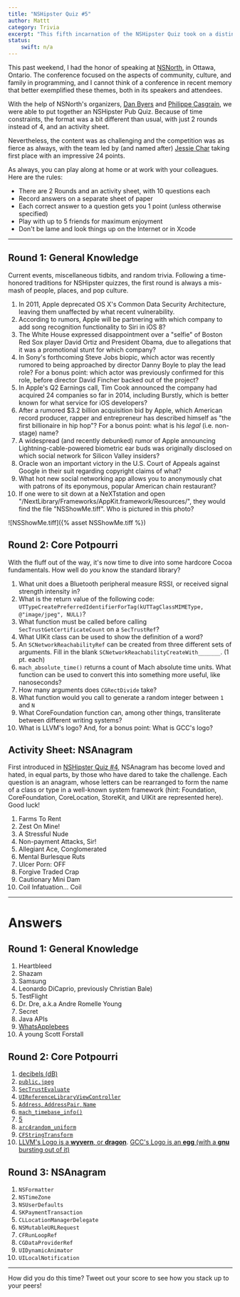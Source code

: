 ```yaml
---
title: "NSHipster Quiz #5"
author: Mattt
category: Trivia
excerpt: "This fifth incarnation of the NSHipster Quiz took on a distinct North-of-the-Border flavor, as part of the NSNorth conference in Ottawa, Ontario. Think you're up to the challenge, eh?"
status:
    swift: n/a
---
```


This past weekend, I had the honor of speaking at [NSNorth](http://nsnorth.ca/), in Ottawa, Ontario. The conference focused on the aspects of community, culture, and family in programming, and I cannot think of a conference in recent memory that better exemplified these themes, both in its speakers and attendees.

With the help of NSNorth's organizers, [Dan Byers](https://twitter.com/_danbyers) and [Philippe Casgrain](https://twitter.com/philippec), we were able to put together an NSHipster Pub Quiz. Because of time constraints, the format was a bit different than usual, with just 2 rounds instead of 4, and an activity sheet.

Nevertheless, the content was as challenging and the competition was as fierce as always, with the team led by (and named after) [Jessie Char](https://twitter.com/jessiechar) taking first place with an impressive 24 points.

As always, you can play along at home or at work with your colleagues. Here are the rules:

- There are 2 Rounds and an activity sheet, with 10 questions each
- Record answers on a separate sheet of paper
- Each correct answer to a question gets you 1 point (unless otherwise specified)
- Play with up to 5 friends for maximum enjoyment
- Don't be lame and look things up on the Internet or in Xcode

---

## Round 1: General Knowledge

Current events, miscellaneous tidbits, and random trivia. Following a time-honored traditions for NSHipster quizzes, the first round is always a mis-mash of people, places, and pop culture.

1.  In 2011, Apple deprecated OS X's Common Data Security Architecture, leaving them unaffected by what recent vulnerability.
2.  According to rumors, Apple will be partnering with which company to add song recognition functionality to Siri in iOS 8?
3.  The White House expressed disappointment over a "selfie" of Boston Red Sox player David Ortiz and President Obama, due to allegations that it was a promotional stunt for which company?
4.  In Sony's forthcoming Steve Jobs biopic, which actor was recently rumored to being approached by director Danny Boyle to play the lead role? For a bonus point: which actor was previously confirmed for this role, before director David Fincher backed out of the project?
5.  In Apple's Q2 Earnings call, Tim Cook announced the company had acquired 24 companies so far in 2014, including Burstly, which is better known for what service for iOS developers?
6.  After a rumored $3.2 billion acquisition bid by Apple, which American record producer, rapper and entrepreneur has described himself as "the first billionaire in hip hop"? For a bonus point: what is his _legal_ (i.e. non-stage) name?
7.  A widespread (and recently debunked) rumor of Apple announcing Lightning-cable-powered biometric ear buds was originally disclosed on which social network for Silicon Valley insiders?
8.  Oracle won an important victory in the U.S. Court of Appeals against Google in their suit regarding copyright claims of what?
9.  What hot new social networking app allows you to anonymously chat with patrons of its eponymous, popular American chain restaurant?
10. If one were to sit down at a NeXTstation and open "/NextLibrary/Frameworks/AppKit.framework/Resources/", they would find the file "NSShowMe.tiff". Who is pictured in this photo?

![NSShowMe.tiff]({% asset NSShowMe.tiff %})

## Round 2: Core Potpourri

With the fluff out of the way, it's now time to dive into some hardcore Cocoa fundamentals. How well do _you_ know the standard library?

1.  What unit does a Bluetooth peripheral measure RSSI, or received signal strength intensity in?
2.  What is the return value of the following code: `UTTypeCreatePreferredIdentifierForTag(kUTTagClassMIMEType, @"image/jpeg", NULL)`?
3.  What function must be called before calling `SecTrustGetCertificateCount` on a `SecTrustRef`?
4.  What UIKit class can be used to show the definition of a word?
5.  An `SCNetworkReachabilityRef` can be created from three different sets of arguments. Fill in the blank `SCNetworkReachabilityCreateWith_______`. (1 pt. each)
6.  `mach_absolute_time()` returns a count of Mach absolute time units. What function can be used to convert this into something more useful, like nanoseconds?
7.  How many arguments does `CGRectDivide` take?
8.  What function would you call to generate a random integer between `1` and `N`
9.  What CoreFoundation function can, among other things, transliterate between different writing systems?
10. What is LLVM's logo? And, for a bonus point: What is GCC's logo?

## Activity Sheet: NSAnagram

First introduced in [NSHipster Quiz #4](https://nshipster.com/nshipster-quiz-4/), NSAnagram has become loved and hated, in equal parts, by those who have dared to take the challenge. Each question is an anagram, whose letters can be rearranged to form the name of a class or type in a well-known system framework (hint: Foundation, CoreFoundation, CoreLocation, StoreKit, and UIKit are represented here). Good luck!

1.  Farms To Rent
2.  Zest On Mine!
3.  A Stressful Nude
4.  Non-payment Attacks, Sir!
5.  Allegiant Ace, Conglomerated
6.  Mental Burlesque Ruts
7.  Ulcer Porn: OFF
8.  Forgive Traded Crap
9.  Cautionary Mini Dam
10. Coil Infatuation... Coil

---

# Answers

## Round 1: General Knowledge

1.  Heartbleed
2.  Shazam
3.  Samsung
4.  Leonardo DiCaprio, previously Christian Bale)
5.  TestFlight
6.  Dr. Dre, a.k.a Andre Romelle Young
7.  Secret
8.  Java APIs
9.  [WhatsApplebees](http://whatsapplebees.com)
10. A young Scott Forstall

## Round 2: Core Potpourri

1.  [decibels (dB)](https://en.wikipedia.org/wiki/Received_signal_strength_indication)
2.  [`public.jpeg`](https://developer.apple.com/library/ios/documentation/miscellaneous/Reference/UTIRef/Articles/System-DeclaredUniformTypeIdentifiers.html)
3.  [`SecTrustEvaluate`](https://developer.apple.com/library/mac/documentation/security/Reference/certifkeytrustservices/Reference/reference.html)
4.  [`UIReferenceLibraryViewController`](https://nshipster.com/dictionary-services/)
5.  [`Address`, `AddressPair`, `Name`](https://developer.apple.com/library/mac/documentation/SystemConfiguration/Reference/SCNetworkReachabilityRef/Reference/reference.html)
6.  [`mach_timebase_info()`](https://developer.apple.com/library/ios/qa/qa1643/_index.html)
7.  [5](https://developer.apple.com/library/mac/documentation/graphicsimaging/reference/CGGeometry/Reference/reference.html#//apple_ref/c/func/CGRectDivide)
8.  [`arc4random_uniform`](https://developer.apple.com/library/mac/documentation/Darwin/Reference/Manpages/man3/arc4random_uniform.3.html)
9.  [`CFStringTransform`](https://developer.apple.com/library/mac/documentation/corefoundation/Reference/CFMutableStringRef/Reference/reference.html#//apple_ref/doc/uid/20001504-CH201-BCIGCACA)
10. [LLVM's Logo is a **wyvern**, or **dragon**](http://llvm.org/Logo.html). [GCC's Logo is an **egg** (with a **gnu** bursting out of it)](http://gcc.gnu.org)

## Round 3: NSAnagram

1.  `NSFormatter`
2.  `NSTimeZone`
3.  `NSUserDefaults`
4.  `SKPaymentTransaction`
5.  `CLLocationManagerDelegate`
6.  `NSMutableURLRequest`
7.  `CFRunLoopRef`
8.  `CGDataProviderRef`
9.  `UIDynamicAnimator`
10. `UILocalNotification`

---

How did you do this time? Tweet out your score to see how you stack up to your peers!
